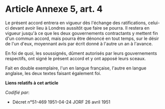 # Article Annexe 5, art. 4

Le présent accord entrera en vigueur dès l'échange des ratifications, celui-ci devant avoir lieu à Londres aussitôt que faire
se pourra. Il restera en vigueur jusqu'à ce que les deux gouvernements contractants y mettent fin d'un commun accord, mais
pourra être dénoncé en tout temps, sur le désir de l'un d'eux, moyennant avis par écrit donné à l'autre un an à l'avance.

En foi de quoi, les soussignés, dûment autorisés par leurs gouvernements respectifs, ont signé le présent accord et y ont
apposé leurs sceaux.

Fait en double exemplaire, l'un en langue française, l'autre en langue anglaise, les deux textes faisant également foi.

**Liens relatifs à cet article**

_Codifié par_:

  - Décret n°51-469 1951-04-24 JORF 26 avril 1951
